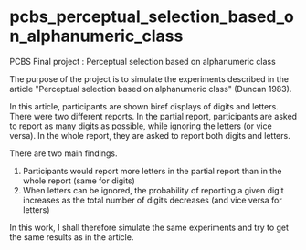 # pcbs_perceptual_selection_based_on_alphanumeric_class
PCBS Final project : Perceptual selection based on alphanumeric class

The purpose of the project is to simulate the experiments described in the article "Perceptual selection based on alphanumeric class" (Duncan 1983).

In this article, participants are shown biref displays of digits and letters. There were two different reports. In the partial report, participants are asked to report as many digits as possible, while ignoring the letters (or vice versa). In the whole report, they are asked to report both digits and letters.

There are two main findings.
1. Participants would report more letters in the partial report than in the whole report (same for digits)
2. When letters can be ignored, the probability of reporting a given digit increases as the total number of digits decreases (and vice versa for letters)

In this work, I shall therefore simulate the same experiments and try to get the same results as in the article.
